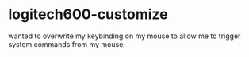 # logitech600-customize

wanted to overwrite my keybinding on my mouse to allow me to trigger system commands from my mouse.
